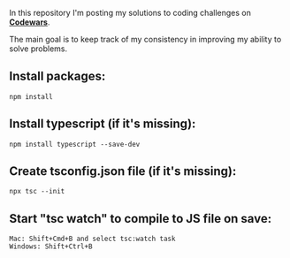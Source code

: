 In this repository I'm posting my solutions to coding challenges on **[Codewars](https://www.codewars.com)**.

The main goal is to keep track of my consistency in improving my ability to solve problems.

## Install packages:
```
npm install
```

## Install typescript (if it's missing):
```
npm install typescript --save-dev
```

## Create tsconfig.json file (if it's missing):
```
npx tsc --init
```

## Start "tsc watch" to compile to JS file on save:
```
Mac: Shift+Cmd+B and select tsc:watch task
Windows: Shift+Ctrl+B
```
